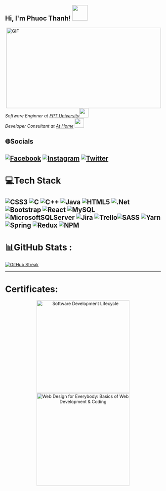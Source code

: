 
<h2> Hi, I'm Phuoc Thanh! <img src="https://media.giphy.com/media/mGcNjsfWAjY5AEZNw6/giphy.gif" width="50"></h2>
<img align="right" alt="GIF" src="https://github.com/abhisheknaiidu/abhisheknaiidu/blob/master/code.gif?raw=true" width="500" height="260" />
<p><em>Software Enginner at <a href="http://www.unb.br">FPT University</a><img src="https://media.giphy.com/media/fYSnHlufseco8Fh93Z/giphy.gif" width="30">
</br>Developer Consultant at <a href="https://www.thoughtworks.com">At Home</a>  <img src="https://media.giphy.com/media/WUlplcMpOCEmTGBtBW/giphy.gif" width="30"> 
</em></p>

## 🌐Socials
[![Facebook](https://img.shields.io/badge/Facebook-%231877F2.svg?logo=Facebook&logoColor=white)](https://www.facebook.com/phuocthanh01/) [![Instagram](https://img.shields.io/badge/Instagram-%23E4405F.svg?logo=Instagram&logoColor=white)](https://www.instagram.com/pt.tt1604/) [![Twitter](https://img.shields.io/badge/Twitter-%231DA1F2.svg?logo=Twitter&logoColor=white)](https://twitter.com/thanhvp04?fbclid=IwAR2zt64inYDiu39dpjN8ER7vmvXraQwAXLB29nLDggizF6PrsqN3UYXm4qY) 
---
# 💻Tech Stack
![CSS3](https://img.shields.io/badge/css3-%231572B6.svg?style=for-the-badge&logo=css3&logoColor=white) ![C](https://img.shields.io/badge/c-%2300599C.svg?style=for-the-badge&logo=c&logoColor=white) ![C++](https://img.shields.io/badge/c++-%2300599C.svg?style=for-the-badge&logo=c%2B%2B&logoColor=white) ![Java](https://img.shields.io/badge/java-%23ED8B00.svg?style=for-the-badge&logo=java&logoColor=white) ![HTML5](https://img.shields.io/badge/html5-%23E34F26.svg?style=for-the-badge&logo=html5&logoColor=white) ![.Net](https://img.shields.io/badge/.NET-5C2D91?style=for-the-badge&logo=.net&logoColor=white) ![Bootstrap](https://img.shields.io/badge/bootstrap-%23563D7C.svg?style=for-the-badge&logo=bootstrap&logoColor=white) ![React](https://img.shields.io/badge/react-%2320232a.svg?style=for-the-badge&logo=react&logoColor=%2361DAFB) ![MySQL](https://img.shields.io/badge/mysql-%2300f.svg?style=for-the-badge&logo=mysql&logoColor=white) ![MicrosoftSQLServer](https://img.shields.io/badge/Microsoft%20SQL%20Sever-CC2927?style=for-the-badge&logo=microsoft%20sql%20server&logoColor=white) ![Jira](https://img.shields.io/badge/jira-%230A0FFF.svg?style=for-the-badge&logo=jira&logoColor=white) ![Trello](https://img.shields.io/badge/Trello-%23026AA7.svg?style=for-the-badge&logo=Trello&logoColor=white)![SASS](https://img.shields.io/badge/SASS-hotpink.svg?style=for-the-badge&logo=SASS&logoColor=white) ![Yarn](https://img.shields.io/badge/yarn-%232C8EBB.svg?style=for-the-badge&logo=yarn&logoColor=white) ![Spring](https://img.shields.io/badge/spring-%236DB33F.svg?style=for-the-badge&logo=spring&logoColor=white) ![Redux](https://img.shields.io/badge/redux-%23593d88.svg?style=for-the-badge&logo=redux&logoColor=white) ![NPM](https://img.shields.io/badge/NPM-%23000000.svg?style=for-the-badge&logo=npm&logoColor=white)
---
# 📊GitHub Stats :
[![GitHub Streak](http://github-readme-streak-stats.herokuapp.com?user=PhuocThanh1604&theme=synthwave&hide_border=true&border=2873DD&dates=51DD1B&stroke=DD0A0A&fire=DD2727&sideNums=DDC926)](https://git.io/streak-stats)


---
# Certificates:

<p align="center">
  <a href="https://www.coursera.org/account/accomplishments/specialization/certificate/4KK4GFXR9C4C">
    <img alt="Software Development Lifecycle" title="MATLAB Onramp" src="https://s3.amazonaws.com/coursera_assets/meta_images/generated/CERTIFICATE_LANDING_PAGE/CERTIFICATE_LANDING_PAGE~BY3MJMY45GS5/CERTIFICATE_LANDING_PAGE~BY3MJMY45GS5.jpeg" width="300px" />
  </a>
  <a href="https://coursera.org/share/d0f6ae77c997741fc8bc134b3b7be186">
    <img alt="Web Design for Everybody: Basics of Web Development & Coding" title="Machine Learning Onramp" src="https://s3.amazonaws.com/coursera_assets/meta_images/generated/CERTIFICATE_LANDING_PAGE/CERTIFICATE_LANDING_PAGE~4KK4GFXR9C4C/CERTIFICATE_LANDING_PAGE~4KK4GFXR9C4C.jpeg" width="300px" />
  </a>
</p>

